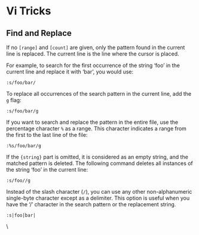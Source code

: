 # Vi Tricks

## Find and Replace

If no `[range]` and `[count]` are given, only the pattern found in the current line is replaced. The current line is the line where the cursor is placed.

For example, to search for the first occurrence of the string ‘foo’ in the current line and replace it with ‘bar’, you would use:

```vi
:s/foo/bar/
```

To replace all occurrences of the search pattern in the current line, add the `g` flag:

```vi
:s/foo/bar/g
```

If you want to search and replace the pattern in the entire file, use the percentage character `%` as a range. This character indicates a range from the first to the last line of the file:

```vi
:%s/foo/bar/g
```

If the `{string}` part is omitted, it is considered as an empty string, and the matched pattern is deleted. The following command deletes all instances of the string ‘foo’ in the current line:

```vi
:s/foo//g
```

Instead of the slash character (`/`), you can use any other non-alphanumeric single-byte character except as a delimiter. This option is useful when you have the ‘/’ character in the search pattern or the replacement string.

```vi
:s|foo|bar|
```

\
